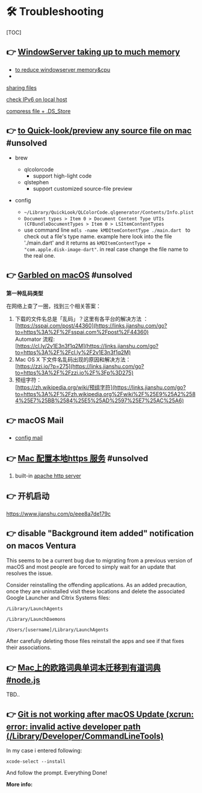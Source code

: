 # 🛠 Troubleshooting 

[TOC]



## 👉 [WindowServer taking up to much memory](https://macsecurity.net/view/393-windowserver-mac)

+ [to reduce windowserver memory&cpu](https://blog.mynook.info/post/macos-windowserver-calm-down/)
+ 

[sharing files](https://support.apple.com/zh-cn/guide/mac-help/mh17131/mac)

[check IPv6 on local host](https://www.cnblogs.com/cuihongyu3503319/p/7422877.html)

[compress file + .DS_Store](https://blog.csdn.net/doublebaidu/article/details/121417602)



## 👉 [to Quick-look/preview any source file on mac](https://paaatrick.com/2020-04-05-make-mac-quicklook-any-code-source-file/) #unsolved

+ brew 
  + qlcolorcode
    + support high-light code
  + qlstephen
    + support customized source-file preview

+ config
  + `~/Library/QuickLook/QLColorCode.qlgenerator/Contents/Info.plist`
  + `Document types > Item 0 > Document Content Type UTIs (CFBundleDocumentTypes > Item 0 > LSItemContentTypes`
  + use command line `mdls -name kMDItemContentType ./main.dart ` to check out a file's type name. example here look into the file './main.dart' and it returns as `kMDItemContentType = "com.apple.disk-image-dart"`. in real case change the file name to the real one. 



## 👉 [Garbled on macOS](https://www.jianshu.com/p/8b3de75f2658)  #unsolved

**第一种乱码类型**

在网络上查了一圈，找到三个相关答案：

1.  下载的文件名总是「乱码」？这里有各平台的解决方法 ：  
    [https://sspai.com/post/44360](https://links.jianshu.com/go?to=https%3A%2F%2Fsspai.com%2Fpost%2F44360)  
    Automator 流程:  
    [https://cl.ly/2v1E3n3f1q2M](https://links.jianshu.com/go?to=https%3A%2F%2Fcl.ly%2F2v1E3n3f1q2M)
2.  Mac OS X 下文件名乱码出现的原因和解决方法：  
    [https://zzi.io/?p=275](https://links.jianshu.com/go?to=https%3A%2F%2Fzzi.io%2F%3Fp%3D275)
3.  预组字符：  
    [https://zh.wikipedia.org/wiki/预组字符](https://links.jianshu.com/go?to=https%3A%2F%2Fzh.wikipedia.org%2Fwiki%2F%25E9%25A2%2584%25E7%25BB%2584%25E5%25AD%2597%25E7%25AC%25A6)



## 👉 macOS Mail

- [config mail](https://blog.csdn.net/houseq/article/details/39297111)

  

## 👉 [Mac 配置本地https 服务](https://www.jianshu.com/p/d22baeae50ea) #unsolved

1. built-in [apache http server](https://httpd.apache.org/#essentials)



## 👉 开机启动

https://www.jianshu.com/p/eee8a7de179c



## 👉 disable "Background item added" notification on macos Ventura

This seems to be a current bug due to migrating from a previous version of macOS and most people are forced to simply wait for an update that resolves the issue.

Consider reinstalling the offending applications. As an added precaution, once they are uninstalled visit these locations and delete the associated Google Launcher and Citrix Systems files:

`/Library/LaunchAgents`

`/Library/LaunchDaemons`

`/Users/[username]/Library/LaunchAgents`

  After carefully deleting those files reinstall the apps and see if that fixes their associations.



[how to disable "Background items Added" notification in mac os Ventura]:https://superuser.com/questions/1761503/how-to-disable-background-items-added-notification-in-mac-os-ventura
[Perpetual "Background Items Added"]: https://discussions.apple.com/thread/254341579





## 👉 [Mac上的欧路词典单词本迁移到有道词典 #node.js](https://www.cnblogs.com/howmacist/p/6240863.html)

TBD..



## 👉  [Git is not working after macOS Update (xcrun: error: invalid active developer path (/Library/Developer/CommandLineTools)](https://stackoverflow.com/questions/52522565/git-is-not-working-after-macos-update-xcrun-error-invalid-active-developer-pa)

In my case i entered following:

```shell
xcode-select --install
```

And follow the prompt. Everything Done!

**More info:**

[Install Xcode Command Line Tools]: https://mac.install.guide/commandlinetools/index.html



